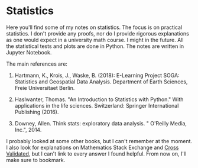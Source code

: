 # Statistics 

Here you'll find some of my notes on statistics. The focus is on practical statistics. I don't provide any proofs, nor do I provide rigorous explanations as one would expect in a university math course. I might in the future. All the statistical tests and plots are done in Python. The notes are written in Jupyter Notebook.

The main references are:

1. Hartmann, K., Krois, J., Waske, B. (2018): E-Learning Project SOGA: Statistics and Geospatial Data Analysis. Department of Earth Sciences, Freie Universitaet Berlin.

2. Haslwanter, Thomas. "An Introduction to Statistics with Python." With applications in the life sciences. Switzerland: Springer International Publishing (2016).

3. Downey, Allen. Think stats: exploratory data analysis. " O'Reilly Media, Inc.", 2014.

I probably looked at some other books, but I can't remember at the moment. I also look for explanations on Mathematics Stack Exchange and [Cross Validated](https://stats.stackexchange.com/), but I can't link to every answer I found helpful. From now on, I'll make sure to bookmark.
